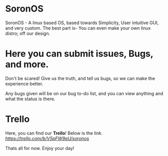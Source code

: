 # SoronOS
SoronOS - A linux based OS, based towards Simplicity, User intuitive GUI, and very custom. The best part is- You can even make your own linux distro; off our design. 

# Here you can submit issues, Bugs, and more.
Don't be scared! Give us the truth, and tell us bugs, so we can make the experience better.

Any bugs given will be on our bug to-do list, and you can view anything and what the status is there.
# Trello
Here, you can find our **Trello**! Below is the link.
_https://trello.com/b/V5pFW9aU/soronos_ 

Thats all for now. Enjoy your day!

